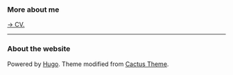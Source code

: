 ### More about me

[&rarr; CV.](/files/cv.pdf) 

---

### About the website 

Powered by [Hugo](http://gohugo.io). Theme modified from [Cactus Theme](https://github.com/monkeyWzr/hugo-theme-cactus). 
